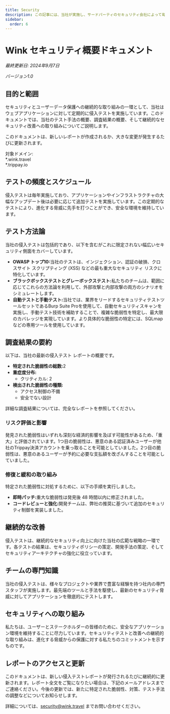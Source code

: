 ```yaml
---
title: Security
description: この記事には、当社が実施し、サードパーティのセキュリティ会社によって毎年公開されているセキュリティ対策に関する情報が含まれています。
sidebar:
  order: 6
---
```

# Wink セキュリティ概要ドキュメント

*最終更新日: 2024年9月7日*

*バージョン1.0*

## 目的と範囲

セキュリティとユーザーデータ保護への継続的な取り組みの一環として、当社はウェブアプリケーションに対して定期的に侵入テストを実施しています。このドキュメントでは、当社のテスト手法の概要、調査結果の概要、そして継続的なセキュリティ改善への取り組みについてご説明します。

このドキュメントは、新しいレポートが作成されるか、大きな変更が発生するたびに更新されます。

対象ドメイン:\
\*.wink.travel\
\*.trippay.io

## テストの頻度とスケジュール

侵入テストは毎年実施しており、アプリケーションやインフラストラクチャの大幅なアップデート後は必要に応じて追加テストを実施しています。この定期的なテストにより、進化する脅威に先手を打つことができ、安全な環境を維持しています。

## テスト方法論

当社の侵入テストは包括的であり、以下を含むがこれに限定されない幅広いセキュリティ側面をカバーしています。

* **OWASP トップ10:**&#x5F53;社のテストは、インジェクション、認証の破損、クロスサイト スクリプティング (XSS) などの最も重大なセキュリティ リスクに特化しています。
* **ブラックボックステストとグレーボックステスト:**&#x79C1;たちのチームは、範囲に応じてこれらの方法論を利用して、外部攻撃と内部攻撃の両方のシナリオをシミュレートします。
* **自動テストと手動テスト:**&#x5F53;社では、業界をリードするセキュリティテストツールセットであるBurp Suite Proを使用して、自動セキュリティスキャンを実施し、手動テスト技術を補助することで、複雑な脆弱性を特定し、最大限のカバレッジを実現しています。より具体的な脆弱性の特定には、SQLmapなどの専用ツールを使用しています。

## 調査結果の要約

以下は、当社の最新の侵入テスト レポートの概要です。

* **特定された脆弱性の総数:**&#x32;
* **重症度分布:**
  * クリティカル: 2
* **検出された脆弱性の種類:**
  * アクセス制御の不備
  * 安全でない設計

詳細な調査結果については、完全なレポートを参照してください。

### リスク評価と影響

発見された脆弱性はいずれも深刻な経済的影響を及ぼす可能性があるため、「重大」と評価されています。1つ目の脆弱性は、悪意のある認証済みユーザーが他社のTrippay決済アカウントを乗っ取ることを可能としていました。2つ目の脆弱性は、悪意のあるユーザーが予約に必要な支払額を改ざんすることを可能としていました。

### 修復と緩和の取り組み

特定された脆弱性に対処するために、以下の手順を実行しました。

* **即時パッチ:**&#x91CD;大な脆弱性は発見後 48 時間以内に修正されました。
* **コードレビューと強化:**&#x958B;発チームは、弊社の推奨に基づいて追加のセキュリティ制御を実装しました。

## 継続的な改善

侵入テストは、継続的なセキュリティ向上に向けた当社の広範な戦略の一環です。各テストの結果は、セキュリティポリシーの策定、開発手法の策定、そしてセキュリティアーキテクチャの強化に役立っています。

## チームの専門知識

当社の侵入テストは、様々なプロジェクトや業界で豊富な経験を持つ社内の専門スタッフが実施します。最先端のツールと手法を駆使し、最新のセキュリティ脅威に対してアプリケーションを徹底的にテストします。

## セキュリティへの取り組み

私たちは、ユーザーとステークホルダーの皆様のために、安全なアプリケーション環境を維持することに尽力しています。セキュリティテストと改善への継続的な取り組みは、進化する脅威からの保護に対する私たちのコミットメントを示すものです。

## レポートのアクセスと更新

このドキュメントは、新しい侵入テストレポートが発行されるたびに継続的に更新されます。レポート全文をご覧になりたい場合は、下記のメールアドレスまでご連絡ください。今後の更新では、新たに特定された脆弱性、対策、テスト手法の調整などについてお知らせします。

詳細については、security@wink.travel までお問い合わせください。

